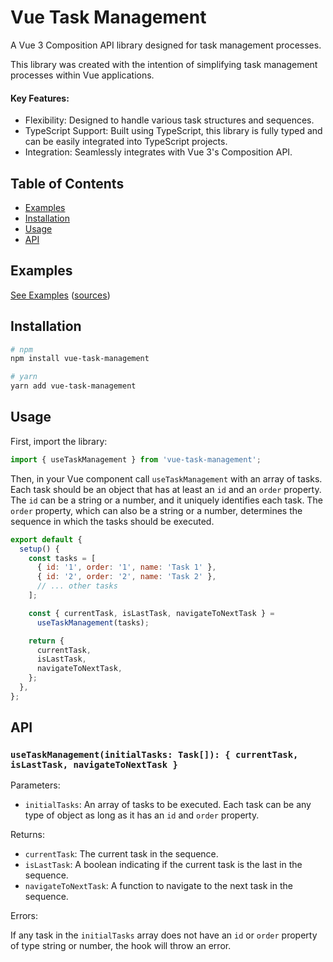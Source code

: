 # Vue Task Management

A Vue 3 Composition API library designed for task management processes.

This library was created with the intention of simplifying task management processes within Vue applications.

#### Key Features:

- Flexibility: Designed to handle various task structures and sequences.
- TypeScript Support: Built using TypeScript, this library is fully typed and can be easily integrated into TypeScript projects.
- Integration: Seamlessly integrates with Vue 3's Composition API.

## Table of Contents

- [Examples](#examples)
- [Installation](#installation)
- [Usage](#usage)
- [API](#api)

## Examples

[See Examples](https://seancheong.github.io/vue-task-management/) ([sources](./src/examples))

## Installation

```sh
# npm
npm install vue-task-management

# yarn
yarn add vue-task-management
```

## Usage

First, import the library:

```javascript
import { useTaskManagement } from 'vue-task-management';
```

Then, in your Vue component call `useTaskManagement` with an array of tasks. Each task should be an object that has at least an `id` and an `order` property. The `id` can be a string or a number, and it uniquely identifies each task. The `order` property, which can also be a string or a number, determines the sequence in which the tasks should be executed.

```javascript
export default {
  setup() {
    const tasks = [
      { id: '1', order: '1', name: 'Task 1' },
      { id: '2', order: '2', name: 'Task 2' },
      // ... other tasks
    ];

    const { currentTask, isLastTask, navigateToNextTask } =
      useTaskManagement(tasks);

    return {
      currentTask,
      isLastTask,
      navigateToNextTask,
    };
  },
};
```

## API

### `useTaskManagement(initialTasks: Task[]): { currentTask, isLastTask, navigateToNextTask }`

Parameters:

- `initialTasks`: An array of tasks to be executed. Each task can be any type of object as long as it has an `id` and `order` property.

Returns:

- `currentTask`: The current task in the sequence.
- `isLastTask`: A boolean indicating if the current task is the last in the sequence.
- `navigateToNextTask`: A function to navigate to the next task in the sequence.

Errors:

If any task in the `initialTasks` array does not have an `id` or `order` property of type string or number, the hook will throw an error.
